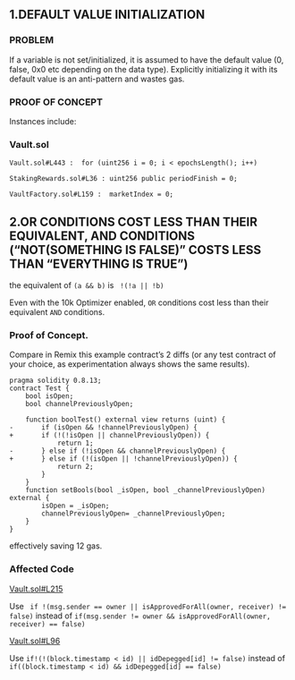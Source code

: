 ## 1.DEFAULT VALUE INITIALIZATION

### PROBLEM
If a variable is not set/initialized, it is assumed to have the default value (0, false, 0x0 etc depending on the data type). Explicitly initializing it with its default value is an anti-pattern and wastes gas.

### PROOF OF CONCEPT
Instances include:

### Vault.sol
```
Vault.sol#L443 :  for (uint256 i = 0; i < epochsLength(); i++) 

StakingRewards.sol#L36 : uint256 public periodFinish = 0;

VaultFactory.sol#L159 :  marketIndex = 0;
```
## 2.OR CONDITIONS COST LESS THAN THEIR EQUIVALENT, AND CONDITIONS (“NOT(SOMETHING IS FALSE)” COSTS LESS THAN “EVERYTHING IS TRUE”)
the equivalent of `(a && b)` is ` !(!a || !b)`

Even with the 10k Optimizer enabled, `OR` conditions cost less than their equivalent `AND` conditions.

### Proof of Concept.
 Compare in Remix this example contract’s 2 diffs (or any test contract of your choice, as experimentation always shows the same results).
```
pragma solidity 0.8.13;
contract Test {
    bool isOpen;
    bool channelPreviouslyOpen;

    function boolTest() external view returns (uint) {
-       if (isOpen && !channelPreviouslyOpen) {
+       if (!(!isOpen || channelPreviouslyOpen)) {
            return 1;
-       } else if (!isOpen && channelPreviouslyOpen) {
+       } else if (!(isOpen || !channelPreviouslyOpen)) {
            return 2;
        }
    }
    function setBools(bool _isOpen, bool _channelPreviouslyOpen) external {
        isOpen = _isOpen;
        channelPreviouslyOpen= _channelPreviouslyOpen;
    }
}
```
 effectively saving 12 gas.

### Affected Code

[Vault.sol#L215](https://github.com/code-423n4/2022-09-y2k-finance/blob/main/src/Vault.sol#L215)

Use   ` if !(msg.sender == owner || isApprovedForAll(owner, receiver) != false)` instead of `if(msg.sender != owner && isApprovedForAll(owner, receiver) == false)`

[Vault.sol#L96](https://github.com/code-423n4/2022-09-y2k-finance/blob/main/src/Vault.sol#L96)

Use  `if!(!(block.timestamp < id) || idDepegged[id] != false)` instead of  `if((block.timestamp < id) && idDepegged[id] == false)`

